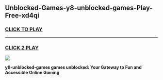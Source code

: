 
## Unblocked-Games-y8-unblocked-games-Play-Free-xd4qi
<h3>
<a href="https://premium76.site?title=y8-unblocked-games&ref=21A">CLICK TO PLAY</a></h3>
<hr>

<h3>
<a href="https://premium76.site?title=y8-unblocked-games&ref=21A">CLICK 2 PLAY</a>
  
</h3>

<a href="https://premium76.site?title=y8-unblocked-games&ref=21A"><img src="https://clearcache.store/games.png"></a>


**y8-unblocked-games games unblocked: Your Gateway to Fun and Accessible Online Gaming**

